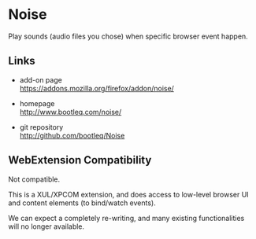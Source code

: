 Noise
=====

Play sounds (audio files you chose) when specific browser event happen.


Links
-----

- add-on page  
  https://addons.mozilla.org/firefox/addon/noise/

- homepage  
  http://www.bootleq.com/noise/

- git repository  
  http://github.com/bootleq/Noise


WebExtension Compatibility
--------------------------

Not compatible.

This is a XUL/XPCOM extension, and does access to low-level browser UI and
content elements (to bind/watch events).

We can expect a completely re-writing, and many existing functionalities will
no longer available.
